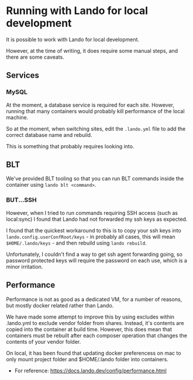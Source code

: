 # Running with Lando for local development

It is possible to work with Lando for local development.

However, at the time of writing, it does require some manual steps, and there are some caveats.

## Services

### MySQL

At the moment, a database service is required for each site.  However, running that many containers would probably
kill performance of the local machine.

So at the moment, when switching sites, edit the `.lando.yml` file to add the correct database name and rebuild.

This is something that probably requires looking into.

## BLT

We've provided BLT tooling so that you can run BLT commands inside the container using `lando blt <command>`.

### BUT...SSH

However, when I tried to run commands requiring SSH access (such as local:sync) I found that Lando had not forwarded
my ssh keys as expected.

I found that the quickest workaround to this is to copy your ssh keys into `lando.config.userConfRoot/keys` - in probably
all cases, this will mean `$HOME/.lando/keys` - and then rebuild using `lando rebuild`.

Unfortunately, I couldn't find a way to get ssh agent forwarding going, so password protected keys will require the
password on each use, which is a minor irritation.

## Performance

Performance is not as good as a dedicated VM, for a number of reasons, but mostly docker related rather than Lando.

We have made some attempt to improve this by using excludes within .lando.yml to exclude vendor folder from shares.
Instead, it's contents are copied into the container at build time. However, this does mean that containers must be
rebuilt after each composer operation that changes the contents of your vendor folder.

On local, it has been found that updating docker preferencess on mac to only mount project folder and $HOME/.lando
folder into containers.

- For reference: https://docs.lando.dev/config/performance.html

